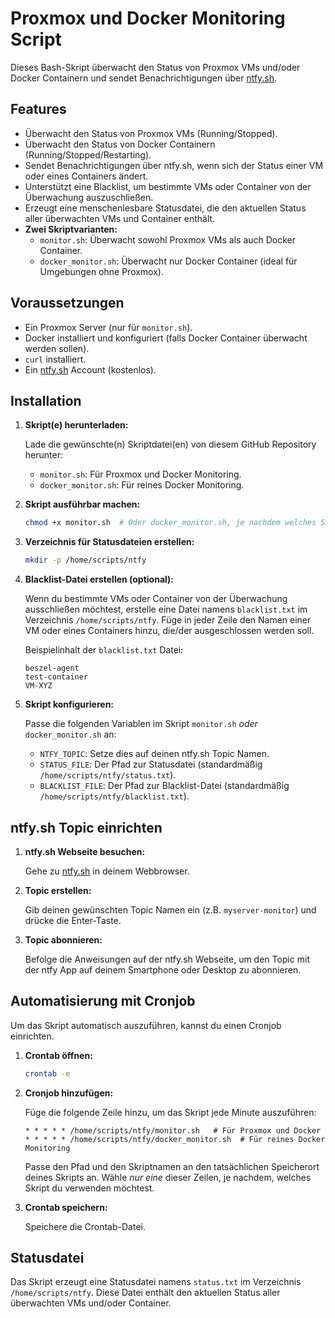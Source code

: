 # Proxmox und Docker Monitoring Script

Dieses Bash-Skript überwacht den Status von Proxmox VMs und/oder Docker Containern und sendet Benachrichtigungen über [ntfy.sh](https://ntfy.sh).

## Features

*   Überwacht den Status von Proxmox VMs (Running/Stopped).
*   Überwacht den Status von Docker Containern (Running/Stopped/Restarting).
*   Sendet Benachrichtigungen über ntfy.sh, wenn sich der Status einer VM oder eines Containers ändert.
*   Unterstützt eine Blacklist, um bestimmte VMs oder Container von der Überwachung auszuschließen.
*   Erzeugt eine menschenlesbare Statusdatei, die den aktuellen Status aller überwachten VMs und Container enthält.
*   **Zwei Skriptvarianten:**
    *   `monitor.sh`: Überwacht sowohl Proxmox VMs als auch Docker Container.
    *   `docker_monitor.sh`: Überwacht nur Docker Container (ideal für Umgebungen ohne Proxmox).

## Voraussetzungen

*   Ein Proxmox Server (nur für `monitor.sh`).
*   Docker installiert und konfiguriert (falls Docker Container überwacht werden sollen).
*   `curl` installiert.
*   Ein [ntfy.sh](https://ntfy.sh) Account (kostenlos).

## Installation

1.  **Skript(e) herunterladen:**

    Lade die gewünschte(n) Skriptdatei(en) von diesem GitHub Repository herunter:

    *   `monitor.sh`: Für Proxmox und Docker Monitoring.
    *   `docker_monitor.sh`: Für reines Docker Monitoring.

2.  **Skript ausführbar machen:**

    ```bash
    chmod +x monitor.sh  # Oder docker_monitor.sh, je nachdem welches Skript du verwendest
    ```

3.  **Verzeichnis für Statusdateien erstellen:**

    ```bash
    mkdir -p /home/scripts/ntfy
    ```

4.  **Blacklist-Datei erstellen (optional):**

    Wenn du bestimmte VMs oder Container von der Überwachung ausschließen möchtest, erstelle eine Datei namens `blacklist.txt` im Verzeichnis `/home/scripts/ntfy`. Füge in jeder Zeile den Namen einer VM oder eines Containers hinzu, die/der ausgeschlossen werden soll.

    Beispielinhalt der `blacklist.txt` Datei:

    ```
    beszel-agent
    test-container
    VM-XYZ
    ```

5.  **Skript konfigurieren:**

    Passe die folgenden Variablen im Skript `monitor.sh` *oder* `docker_monitor.sh` an:

    *   `NTFY_TOPIC`: Setze dies auf deinen ntfy.sh Topic Namen.
    *   `STATUS_FILE`: Der Pfad zur Statusdatei (standardmäßig `/home/scripts/ntfy/status.txt`).
    *   `BLACKLIST_FILE`: Der Pfad zur Blacklist-Datei (standardmäßig `/home/scripts/ntfy/blacklist.txt`).

## ntfy.sh Topic einrichten

1.  **ntfy.sh Webseite besuchen:**

    Gehe zu [ntfy.sh](https://ntfy.sh) in deinem Webbrowser.

2.  **Topic erstellen:**

    Gib deinen gewünschten Topic Namen ein (z.B. `myserver-monitor`) und drücke die Enter-Taste.

3.  **Topic abonnieren:**

    Befolge die Anweisungen auf der ntfy.sh Webseite, um den Topic mit der ntfy App auf deinem Smartphone oder Desktop zu abonnieren.

## Automatisierung mit Cronjob

Um das Skript automatisch auszuführen, kannst du einen Cronjob einrichten.

1.  **Crontab öffnen:**

    ```bash
    crontab -e
    ```

2.  **Cronjob hinzufügen:**

    Füge die folgende Zeile hinzu, um das Skript jede Minute auszuführen:

    ```
    * * * * * /home/scripts/ntfy/monitor.sh   # Für Proxmox und Docker
    * * * * * /home/scripts/ntfy/docker_monitor.sh  # Für reines Docker Monitoring
    ```

    Passe den Pfad und den Skriptnamen an den tatsächlichen Speicherort deines Skripts an. Wähle *nur eine* dieser Zeilen, je nachdem, welches Skript du verwenden möchtest.

3.  **Crontab speichern:**

    Speichere die Crontab-Datei.

## Statusdatei

Das Skript erzeugt eine Statusdatei namens `status.txt` im Verzeichnis `/home/scripts/ntfy`. Diese Datei enthält den aktuellen Status aller überwachten VMs und/oder Container.

